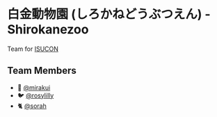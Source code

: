 # 白金動物園 (しろかねどうぶつえん) - Shirokanezoo

Team for [ISUCON](http://isucon.net/) 

## Team Members

- 🐼 [@mirakui](https://github.com/mirakui)
- 🐦 [@rosylilly](https://github.com/rosylilly)
- 🐈 [@sorah](https://github.com/sorah)
